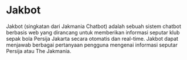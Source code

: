# Jakbot
Jakbot (singkatan dari Jakmania Chatbot) adalah sebuah sistem chatbot berbasis web yang dirancang untuk memberikan informasi seputar klub sepak bola Persija Jakarta secara otomatis dan real-time. Jakbot dapat menjawab berbagai pertanyaan pengguna mengenai informasi seputar Persija atau The Jakmania.
